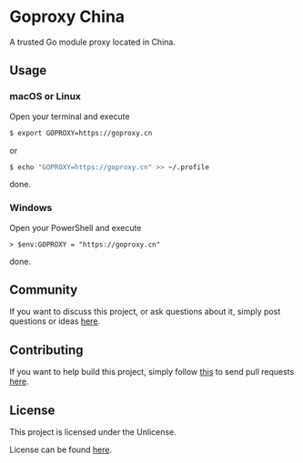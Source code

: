 # Goproxy China

A trusted Go module proxy located in China.

## Usage

### macOS or Linux

Open your terminal and execute

```bash
$ export GOPROXY=https://goproxy.cn
```

or

```bash
$ echo "GOPROXY=https://goproxy.cn" >> ~/.profile
```

done.

### Windows

Open your PowerShell and execute

```poweshell
> $env:GOPROXY = "https://goproxy.cn"
```

done.

## Community

If you want to discuss this project, or ask questions about it, simply post
questions or ideas [here](https://github.com/aofei/goproxy.cn/issues).

## Contributing

If you want to help build this project, simply follow
[this](https://github.com/aofei/goproxy.cn/wiki/Contributing) to send pull
requests [here](https://github.com/aofei/goproxy.cn/pulls).

## License

This project is licensed under the Unlicense.

License can be found [here](LICENSE).
